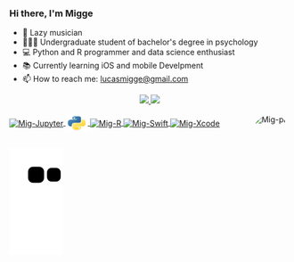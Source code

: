 ### Hi there, I'm Migge 

- 🎹 Lazy musician
- 👨🏻‍🎓 Undergraduate student of bachelor's degree in psychology
- 💻 Python and R programmer and data science enthusiast 
- 📚 Currently learning iOS and mobile Develpment
- 📫 How to reach me: lucasmigge@gmail.com


<div align="center">
  <a href="https://github.com/miggelucas">
  <img height="180em" src="https://github-readme-stats.vercel.app/api?username=miggelucas&show_icons=true&theme=buefy&include_all_commits=true&count_private=true"/>
  <img height="180em" src="https://github-readme-stats.vercel.app/api/top-langs/?username=miggelucas&layout=compact&langs_count=7&theme=buefy"/>
</div>


      

<div style="display: inline_block"><br>
  <img align="center" alt="Mig-Jupyter" height="30" width="40" src="https://cdn.jsdelivr.net/gh/devicons/devicon/icons/jupyter/jupyter-original-wordmark.svg">
  <img align="center" alt="Mig-Python" height="30" width="40" src="https://raw.githubusercontent.com/devicons/devicon/master/icons/python/python-original.svg"> 
  <img align="center" alt="Mig-R" height="30" width="40" src="https://cdn.jsdelivr.net/gh/devicons/devicon/icons/rstudio/rstudio-original.svg">
  <img align="center" alt="Mig-Swift" height="30" width="40" src="https://cdn.jsdelivr.net/gh/devicons/devicon/icons/swift/swift-original.svg">
  <img align="center" alt="Mig-Xcode" height="30" width="40" src="https://cdn.jsdelivr.net/gh/devicons/devicon/icons/xcode/xcode-original.svg">
  <img align="right" alt="Mig-pic" height="150" style="border-radius:50px;" src="https://cdn.picrew.me/shareImg/org/202211/338224_MPGEOc67.png">
</div>
  
  
  ##
 
<div> 
 
  ![Snake animation](https://github.com/miggelucas/miggelucas/blob/output/github-contribution-grid-snake.svg)
 
</div>

<!--
**miggelucas/miggelucas** is a ✨ _special_ ✨ repository because its `README.md` (this file) appears on your GitHub profile.

Here are some ideas to get you started:

- 🔭 I’m currently working on ...
- 🌱 I’m currently learning ...
- 👯 I’m looking to collaborate on ...
- 🤔 I’m looking for help with ...
- 💬 Ask me about ...
- 📫 How to reach me: ...
- 😄 Pronouns: ...
- ⚡ Fun fact: ...
-->
